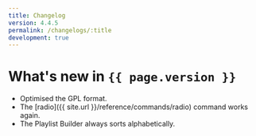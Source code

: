 ```yaml
---
title: Changelog
version: 4.4.5
permalink: /changelogs/:title
development: true
---
```


# What's new in `{{ page.version }}`
- Optimised the GPL format.
- The [radio]({{ site.url }}/reference/commands/radio) command works again.
- The Playlist Builder always sorts alphabetically.
